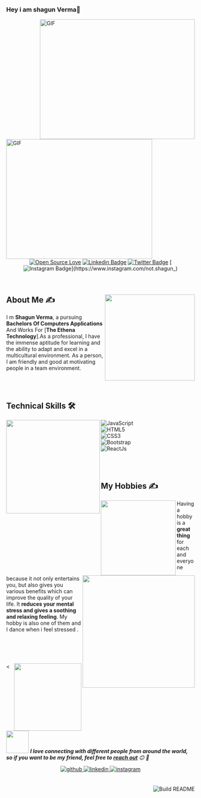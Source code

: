 ### Hey i am shagun Verma👋

<!--
**shagun16/shagun16** is a ✨ _special_ ✨ repository because its `README.md` (this file) appears on your GitHub profile.

<!--Header-->



  <img align="right" alt="GIF" src="https://github.com/abhisheknaiidu/abhisheknaiidu/blob/master/code.gif?raw=true" width="414" height="320" />
  
  <img align="left" alt="GIF" src="https://media.giphy.com/media/dvsjHZc6P3oozpp9I4/giphy.gif" width="390" height="320" />
  
<br><br><br><br><br><br><br><br><br><br><br><br><br><br>
</br>
</br>

##
  <!--social media icon-->
<div align="center">
 
 
[![Open Source Love](https://badges.frapsoft.com/os/v2/open-source.svg?v=103)](https://github.com/shagun16)
[![Linkedin Badge](https://img.shields.io/badge/-Shagun%20Verma-blue?style=social&logo=Linkedin&logoColor=blue&link=https://www.linkedin.com/in/shagun-verma-920469197/)](https://www.linkedin.com/in/shagun-verma-920469197/) 
[![Twitter Badge](http://img.shields.io/badge/-1ca0f1?style=social&logo=twitter&logoColor=blue&link=https://twitter.com/shagunyuhu)](https://twitter.com/shagunyuhu)
[![Instagram Badge](https://img.shields.io/badge/-Shagun-blue?style=social&logo=Instagram&link=https://www.instagram.com/not.shagun_)](https://www.instagram.com/not.shagun_) 

</div>  

</br>


<!--About Me-->
<div>
 <p>
  <img width="240" height="230" align='right' src="https://github.com/hackcoderr/hackcoderr/blob/main/assets/about.png"> 
</p>
  


## About Me ✍
 
 I m <b> Shagun Verma</b>, a pursuing <b>Bachelors Of Computers Applications</b> And Works For [<b>The Ethena Technology</b>].As a professional, I have the immense aptitude for learning and the ability to adapt and excel in a multicultural environment. As a person, I am friendly and good at motivating people in a team environment. 


</div>
</br>
</br>
<!--technical skill-->

## Technical Skills 🛠 

<img align='left' src='https://media.giphy.com/media/SWoSkN6DxTszqIKEqv/giphy.gif' width='250"'>


![JavaScript](https://img.shields.io/badge/-JavaScript-black?style=flat-square&logo=javascript)</br>
![HTML5](https://img.shields.io/badge/-HTML5-E34F26?style=flat-square&logo=html5&logoColor=white)</br>
![CSS3](https://img.shields.io/badge/-CSS3-1572B6?style=flat-square&logo=css3)</br>
![Bootstrap](https://img.shields.io/badge/-Bootstrap-563D7C?style=flat-square&logo=bootstrap)</br>
![ReactJs](https://img.shields.io/static/v1?message=ReactJs&logo=react&labelColor=5c5c5c&color=1182c3&logoColor=white&label=%20)</br>

</br>
</br>

## My Hobbies ✍

<img align='left' src='https://octodex.github.com/images/hula_loop_octodex03.gif' width='200"'>
 
Having a hobby is a <b>great</b> <img align='right' src='https://github.com/hackcoderr/hackcoderr/blob/main/assets/hobbies.png' width='300"'><b>thing</b> for each and everyone because it not only entertains you,
but also gives you various benefits which can improve the quality of your life. It <b>reduces your mental stress and gives a soothing and relaxing feeling</b>. My hobby is also one of them and I dance when i feel stressed . 


</br>
</br>
</br>
</br>
<
<!--footer-->

<img align='right' src="https://media.giphy.com/media/M9gbBd9nbDrOTu1Mqx/giphy.gif" width="180">

##
<img src="https://media.giphy.com/media/LnQjpWaON8nhr21vNW/giphy.gif" width="60"> <em><b>I love connecting with different people from around the world, so if you want to be my friend, feel free to [<b>reach out</b>](https://wa.me/+919520374370) </b> 😊 💜</em>


<div align="center">
<a href="https://github.com/shagun16" target="_blank">
<img src=https://img.shields.io/badge/github-%2324292e.svg?&style=for-the-badge&logo=github&logoColor=white alt=github style="margin-bottom: 5px;" />
</a>
<a href="https://linkedin.com/in/shagun-verma-920469197" target="_blank">
<img src=https://img.shields.io/badge/linkedin-%231E77B5.svg?&style=for-the-badge&logo=linkedin&logoColor=white alt=linkedin style="margin-bottom: 5px;" />
</a>
<a href="https://instagram.com/not.shagun_" target="_blank">
<img src=https://img.shields.io/badge/instagram-%23000000.svg?&style=for-the-badge&logo=instagram&logoColor=white alt=instagram style="margin-bottom: 5px;" />
</a>  



</div>  
  

<br/>  



<a href="https://github.com/hackcoderr/hackcoderr"><img src="https://github.com/simonw/simonw/workflows/Build%20README/badge.svg" align="right" alt="Build README">
